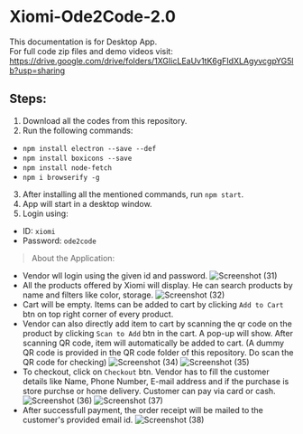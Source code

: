 ﻿# Xiomi-Ode2Code-2.0  
This documentation is for Desktop App.  
For full code zip files and demo videos visit: https://drive.google.com/drive/folders/1XGIicLEaUv1tK6gFIdXLAgyvcgpYG5lb?usp=sharing   
## Steps:  
1) Download all the codes from this repository.  
2) Run the following commands:  
- `npm install electron --save --def`  
- `npm install boxicons --save`  
- `npm install node-fetch`  
- `npm i browserify -g`  
3) After installing all the mentioned commands, run `npm start`.
4) App will start in a desktop window.
5) Login using:
- ID: `xiomi`
- Password: `ode2code`  
  
> About the Application: 
- Vendor wll login using the given id and password.
![Screenshot (31)](https://user-images.githubusercontent.com/39340406/191013690-91d11878-ad5c-4685-a7ad-8d393164f6c0.png)
- All the products offered by Xiomi will display. He can search products by name and filters like color, storage.
![Screenshot (32)](https://user-images.githubusercontent.com/39340406/191015638-8a320085-7d3d-48d7-b36d-806081d6eab1.png)
- Cart will be empty. Items can be added to cart by clicking `Add to Cart` btn on top right corner of every product.
- Vendor can also directly add item to cart by scanning the qr code on the product by clicking `Scan to Add` btn in the cart. A pop-up will show. After scanning QR code, item will automatically be added to cart. (A dummy QR code is provided in the QR code folder of this repository. Do scan the QR code for checking)
![Screenshot (34)](https://user-images.githubusercontent.com/39340406/191017165-8e83635c-6f31-43fb-baa0-c4c6a9316a60.png)
![Screenshot (35)](https://user-images.githubusercontent.com/39340406/191017204-390be26d-a1d1-4828-8720-41817561033d.png)
- To checkout, click on `Checkout` btn. Vendor has to fill the customer details like Name, Phone Number, E-mail address and if the purchase is store purchse or home delivery. Customer can pay via card or cash.
![Screenshot (36)](https://user-images.githubusercontent.com/39340406/191017823-c3c01f48-7d9c-41bb-b651-6313011e01f3.png)
![Screenshot (37)](https://user-images.githubusercontent.com/39340406/191017840-b282c8a7-d6af-4acc-8b04-28aa62d9af42.png)
- After successfull payment, the order receipt will be mailed to the customer's provided email id.
![Screenshot (38)](https://user-images.githubusercontent.com/39340406/191018214-461e83b5-a77f-4085-9c18-5e4473dd9f45.png)

